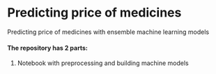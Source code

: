 # Predicting price of medicines
Predicting price of medicines with ensemble machine learning models

#### The repository has 2 parts:
1) Notebook with preprocessing and building machine models
